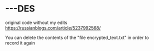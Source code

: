 # ---DES

original code without my edits
https://russianblogs.com/article/5237992568/

You can delete the contents of the "file encrypted_text.txt" in order to record it again
